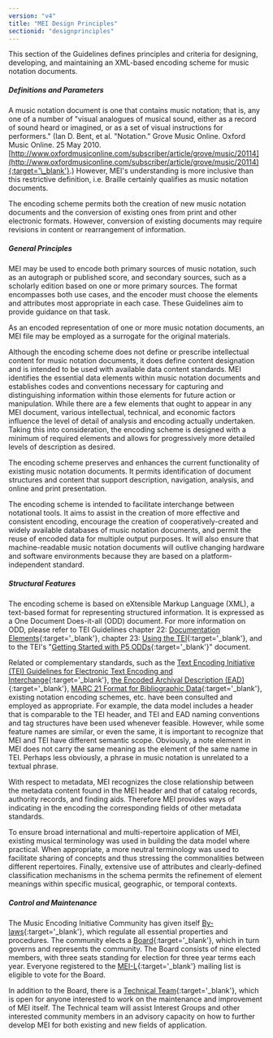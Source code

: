 ```yaml
---
version: "v4"
title: "MEI Design Principles"
sectionid: "designprinciples"
---
```


This section of the Guidelines defines principles and criteria for designing, developing, and maintaining an XML-based encoding scheme for music notation documents.

##### Definitions and Parameters

A music notation document is one that contains music notation; that is, any one of a number of "visual analogues of musical sound, either as a record of sound heard or imagined, or as a set of visual instructions for performers." (Ian D. Bent, et al. "Notation." Grove Music Online. Oxford Music Online. 25 May 2010. [http://www.oxfordmusiconline.com/subscriber/article/grove/music/20114](http://www.oxfordmusiconline.com/subscriber/article/grove/music/20114){:target='\_blank'}.) However, MEI's understanding is more inclusive than this restrictive definition, i.e. Braille certainly qualifies as music notation documents. 

The encoding scheme permits both the creation of new music notation documents and the conversion of existing ones from print and other electronic formats. However, conversion of existing documents may require revisions in content or rearrangement of information.

##### General Principles

MEI may be used to encode both primary sources of music notation, such as an autograph or published score, and secondary sources, such as a scholarly edition based on one or more primary sources. The format encompasses both use cases, and the encoder must choose the elements and attributes most appropriate in each case. These Guidelines aim to provide guidance on that task.

As an encoded representation of one or more music notation documents, an MEI file may be employed as a surrogate for the original materials.

Although the encoding scheme does not define or prescribe intellectual content for music notation documents, it does define content designation and is intended to be used with available data content standards. MEI identifies the essential data elements within music notation documents and establishes codes and conventions necessary for capturing and distinguishing information within those elements for future action or manipulation. While there are a few elements that ought to appear in any MEI document, various intellectual, technical, and economic factors influence the level of detail of analysis and encoding actually undertaken. Taking this into consideration, the encoding scheme is designed with a minimum of required elements and allows for progressively more detailed levels of description as desired.

The encoding scheme preserves and enhances the current functionality of existing music notation documents. It permits identification of document structures and content that support description, navigation, analysis, and online and print presentation.

The encoding scheme is intended to facilitate interchange between notational tools. It aims to assist in the creation of more effective and consistent encoding, encourage the creation of cooperatively-created and widely available databases of music notation documents, and permit the reuse of encoded data for multiple output purposes. It will also ensure that machine-readable music notation documents will outlive changing hardware and software environments because they are based on a platform-independent standard.

##### Structural Features

The encoding scheme is based on eXtensible Markup Language (XML), a text-based format for representing structured information. It is expressed as a One Document Does-it-all (ODD) document. For more information on ODD, please refer to TEI Guidelines chapter 22: [Documentation Elements](http://www.tei-c.org/release/doc/tei-p5-doc/en/html/TD.html){:target='\_blank'}, chapter 23: [Using the TEI](http://www.tei-c.org/release/doc/tei-p5-doc/en/html/USE.html){:target='\_blank'}, and to the TEI's "[Getting Started with P5 ODDs](https://tei-c.org/guidelines/customization/getting-started-with-p5-odds/){:target='\_blank'}" document.

Related or complementary standards, such as the [Text Encoding Initiative (TEI) Guidelines for Electronic Text Encoding and Interchange](http://www.tei-c.org/Guidelines/P5/){:target='\_blank'}, [the Encoded Archival Description (EAD)](http://www.loc.gov/ead/){:target='\_blank'}, [MARC 21 Format for Bibliographic Data](http://www.loc.gov/marc/bibliographic/ecbdhome.html){:target='\_blank'}, existing notation encoding schemes, etc. have been consulted and employed as appropriate. For example, the data model includes a header that is comparable to the TEI header, and TEI and EAD naming conventions and tag structures have been used whenever feasible. However, while some feature names are similar, or even the same, it is important to recognize that MEI and TEI have different semantic scope. Obviously, a note element in MEI does not carry the same meaning as the element of the same name in TEI. Perhaps less obviously, a phrase in music notation is unrelated to a textual phrase.

With respect to metadata, MEI recognizes the close relationship between the metadata content found in the MEI header and that of catalog records, authority records, and finding aids. Therefore MEI provides ways of indicating in the encoding the corresponding fields of other metadata standards.

To ensure broad international and multi-repertoire application of MEI, existing musical terminology was used in building the data model where practical. When appropriate, a more neutral terminology was used to facilitate sharing of concepts and thus stressing the commonalities between different repertoires. Finally, extensive use of attributes and clearly-defined classification mechanisms in the schema permits the refinement of element meanings within specific musical, geographic, or temporal contexts.

##### Control and Maintenance

The Music Encoding Initiative Community has given itself [By-laws](https://music-encoding.org/community/mei-by-laws.html){:target='\_blank'}, which regulate all essential properties and procedures. The community elects a [Board](https://music-encoding.org/community/mei-board.html){:target='\_blank'}, which in turn governs and represents the community. The Board consists of nine elected members, with three seats standing for election for three year terms each year. Everyone registered to the [MEI-L](https://music-encoding.org/community/community-contacts.html){:target='\_blank'} mailing list is eligible to vote for the Board.

In addition to the Board, there is a [Technical Team](https://music-encoding.org/community/technical-team.html){:target='\_blank'}, which is open for anyone interested to work on the maintenance and improvement of MEI itself. The Technical team will assist Interest Groups and other interested community members in an advisory capacity on how to further develop MEI for both existing and new fields of application.
